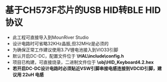 # 基于CH573F芯片的USB HID转BLE HID协议
* 此工程可直接导入到MounRiver Studio
* 设计电路时可省略32KHz晶振,但32MHz是必须的
* 为确保正常工作建议使用3.7V锂电池接入到VIO33引脚
* 默认开启DC-DC，配置文件位于 **\HAL\include\config.h** 
* 项目已构建，可直接烧录，二进制文件位于 **\obj\HID_Keyboard4.2.hex** 
* **若开启DC-DC设计电路时必须贴近VSW引脚串接电感连接到VDCID引脚，建议用 22uH 电感**
